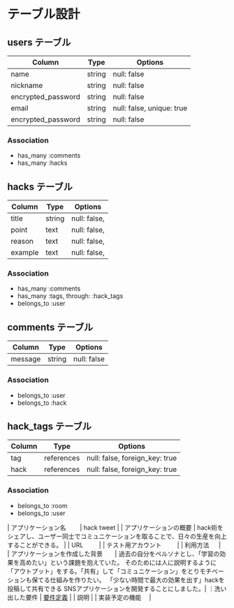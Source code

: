 # テーブル設計

## users テーブル

| Column             | Type   | Options                   |
| ------------------ | ------ | -----------               |
| name               | string | null: false               |
| nickname           | string | null: false               |
| encrypted_password | string | null: false               |
| email              | string | null: false, unique: true |
| encrypted_password | string | null: false               |

### Association

- has_many :comments
- has_many :hacks

## hacks テーブル

| Column  | Type       | Options                       |
| ------- | ---------- | ------------------------------|
| title   | string     | null: false,                  |
| point   | text       | null: false,                  |
| reason  | text       | null: false,                  |
| example | text       | null: false,                  |

### Association

- has_many :comments
- has_many :tags, through: :hack_tags
- belongs_to :user

## comments テーブル

| Column  | Type   | Options     |
| ------- | ------ | ----------- |
| message | string | null: false |

### Association

- belongs_to :user
- belongs_to :hack


## hack_tags テーブル

| Column | Type       | Options                        |
| ------ | ---------- | ------------------------------ |
| tag    | references | null: false, foreign_key: true |
| hack   | references | null: false, foreign_key: true |

### Association

- belongs_to :room
- belongs_to :user

| アプリケーション名　　          | hack tweet |
| アプリケーションの概要          | hack術をシェアし、ユーザー同士でコミュニケーションを取ることで、日々の生産を向上することができる。 |
| URL　    　                  | 
| テスト用アカウント  　　        |
| 利用方法          　          |  
| アプリケーションを作成した背景　　| 過去の自分をペルソナとし、「学習の効果を高めたい」という課題を抱えていた。 そのためには人に説明するように「アウトプット」をする。「共有」して「コミュニケーション」をとりモチベーションも保てる仕組みを作りたい。 「少ない時間で最大の効果を出す」hackを投稿して共有できる SNSアプリケーションを開発することにしました。|
｜洗い出した要件                 | [要件定義](https://docs.google.com/spreadsheets/d/1HalF8KqCY-X67mWO_0vCwIatUw35iBn426QkQjs8by0/edit#gid=982722306) |
| 説明                         |
| 実装予定の機能　               |